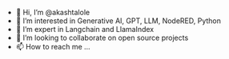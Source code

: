 - 👋 Hi, I’m @akashtalole
- 👀 I’m interested in Generative AI, GPT, LLM, NodeRED, Python
- 🌱 I’m expert in Langchain and LlamaIndex
- 💞️ I’m looking to collaborate on open source projects
- 📫 How to reach me ...

<!---
akashtalole/akashtalole is a ✨ special ✨ repository because its `README.md` (this file) appears on your GitHub profile.
You can click the Preview link to take a look at your changes.
--->
